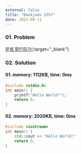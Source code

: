 ```yaml
---
external: false
title: "Baekjoon 2557"
date: 2023-06-11
---
```


### 01. Problem

[문제 확인하기](https://www.acmicpc.net/problem/2557){:target="_blank"}

### 02. Solution

#### 01. memory: 1112KB, time: 0ms

```C++
#include <stdio.h>
int main() {
    printf("Hello World!");
    return 0;
}
```

#### 02. memory: 2020KB, time: 0ms

```C++
#include <iostream>
int main() {
    std::cout << "Hello World!"
    return 0;
}
```
